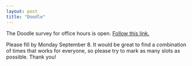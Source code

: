 ```yaml
---
layout: post
title: "Doodle"
---
```


The Doodle survey for office hours is open. [Follow this link.](http://doodle.com/ubqnfbg34uiqd8pv) 

Please fill by Monday September 8. It would be great to find a combination of times that works for everyone, so please try to mark as many slots as possible. Thank you!

